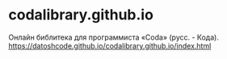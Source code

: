 # codalibrary.github.io
Онлайн библитека для программиста «Coda» (русс. - Кода).
https://datoshcode.github.io/codalibrary.github.io/index.html 
